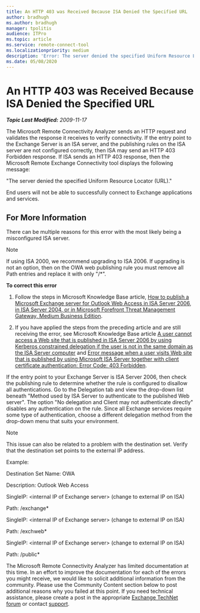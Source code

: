 ```yaml
---
title: An HTTP 403 was Received Because ISA Denied the Specified URL
author: bradhugh
ms.author: bradhugh
manager: tpolitis
audience: ITPro 
ms.topic: article 
ms.service: remote-connect-tool
ms.localizationpriority: medium
description: 'Error: The server denied the specified Uniform Resource Locator (URL)'
ms.date: 05/08/2020
---
```


# An HTTP 403 was Received Because ISA Denied the Specified URL


_**Topic Last Modified:** 2009-11-17_

The Microsoft Remote Connectivity Analyzer sends an HTTP request and validates the response it receives to verify connectivity. If the entry point to the Exchange Server is an ISA server, and the publishing rules on the ISA server are not configured correctly, then ISA may send an HTTP 403 Forbidden response. If ISA sends an HTTP 403 response, then the Microsoft Remote Exchange Connectivity tool displays the following message:

"The server denied the specified Uniform Resource Locator (URL)."

End users will not be able to successfully connect to Exchange applications and services.

## For More Information

There can be multiple reasons for this error with the most likely being a misconfigured ISA server.

> [!NOTE]
> If using ISA 2000, we recommend upgrading to ISA 2006. If upgrading is not an option, then on the OWA web publishing rule you must remove all Path entries and replace it with only "/*".

**To correct this error**

1.  Follow the steps in Microsoft Knowledge Base article, [How to publish a Microsoft Exchange server for Outlook Web Access in ISA Server 2006, in ISA Server 2004, or in Microsoft Forefront Threat Management Gateway, Medium Business Edition](https://go.microsoft.com/fwlink/?LinkID=3052\&kbid=837354).

2.  If you have applied the steps from the preceding article and are still receiving the error, see Microsoft Knowledge Base article [A user cannot access a Web site that is published in ISA Server 2006 by using Kerberos constrained delegation if the user is not in the same domain as the ISA Server computer](https://go.microsoft.com/fwlink/?linkid=3052%26kbid=942637) and [Error message when a user visits Web site that is published by using Microsoft ISA Server together with client certificate authentication: Error Code: 403 Forbidden](https://go.microsoft.com/fwlink/?linkid=3052%26kbid=947124).

If the entry point to your Exchange Server is ISA Server 2006, then check the publishing rule to determine whether the rule is configured to disallow all authentications. Go to the Delegation tab and view the drop-down list beneath "Method used by ISA Server to authenticate to the published Web server". The option "No delegation and Client may not authenticate directly" disables any authentication on the rule. Since all Exchange services require some type of authentication, choose a different delegation method from the drop-down menu that suits your environment.

> [!NOTE]
> This issue can also be related to a problem with the destination set. Verify that the destination set points to the external IP address.

Example:

Destination Set Name: OWA

Description: Outlook Web Access

SingleIP: \<internal IP of Exchange server\> (change to external IP on ISA)

Path: /exchange\*

SingleIP: \<internal IP of Exchange server\> (change to external IP on ISA)

Path: /exchweb\*

SingleIP: \<internal IP of Exchange server\> (change to external IP on ISA)

Path: /public\*

The Microsoft Remote Connectivity Analyzer has limited documentation at this time. In an effort to improve the documentation for each of the errors you might receive, we would like to solicit additional information from the community. Please use the Community Content section below to post additional reasons why you failed at this point. If you need technical assistance, please create a post in the appropriate [Exchange TechNet forum](https://go.microsoft.com/fwlink/?linkid=73420) or contact [support](https://go.microsoft.com/fwlink/?linkid=8158).
